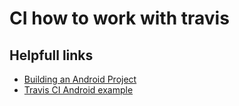 # CI how to work with travis

## Helpfull links
* [Building an Android Project](https://docs.travis-ci.com/user/languages/android/)
* [Travis CI Android example](https://medium.com/@harmittaa/travis-ci-android-example-357f6e632fc4)
